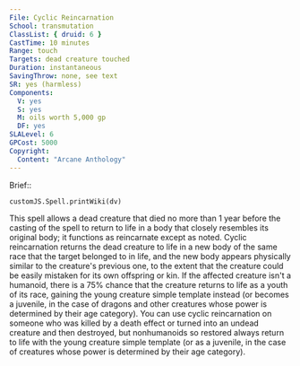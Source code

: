 ```yaml
---
File: Cyclic Reincarnation
School: transmutation
ClassList: { druid: 6 }
CastTime: 10 minutes
Range: touch
Targets: dead creature touched
Duration: instantaneous
SavingThrow: none, see text
SR: yes (harmless)
Components:
  V: yes
  S: yes
  M: oils worth 5,000 gp
  DF: yes
SLALevel: 6
GPCost: 5000
Copyright:
  Content: "Arcane Anthology"
---
```

Brief:: 

```dataviewjs
customJS.Spell.printWiki(dv)
```

This spell allows a dead creature that died no more than 1 year before the casting of the spell to return to life in a body that closely resembles its original body; it functions as reincarnate except as noted. Cyclic reincarnation returns the dead creature to life in a new body of the same race that the target belonged to in life, and the new body appears physically similar to the creature's previous one, to the extent that the creature could be easily mistaken for its own offspring or kin. If the affected creature isn't a humanoid, there is a 75% chance that the creature returns to life as a youth of its race, gaining the young creature simple template instead (or becomes a juvenile, in the case of dragons and other creatures whose power is determined by their age category).  You can use cyclic reincarnation on someone who was killed by a death effect or turned into an undead creature and then destroyed, but nonhumanoids so restored always return to life with the young creature simple template (or as a juvenile, in the case of creatures whose power is determined by their age category).

